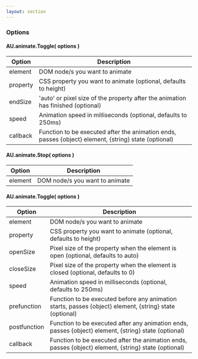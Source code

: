 ```yaml
---
layout: section
---
```


### Options


#### AU.animate.Toggle( options )

| Option       | Description
|--------------|------------------------------------------------------------------------------------
| element      | DOM node/s you want to animate
| property     | CSS property you want to animate (optional, defaults to height)
| endSize      | 'auto' or pixel size of the property after the animation has finished (optional)
| speed        | Animation speed in milliseconds (optional, defaults to 250ms)
| callback     | Function to be executed after the animation ends, passes {object} element, {string} state (optional)


#### AU.animate.Stop( options )

| Option       | Description
|--------------|------------------------------------------------------------------------------------
| element      | DOM node/s you want to animate


#### AU.animate.Toggle( options )

| Option       | Description
|--------------|------------------------------------------------------------------------------------
| element      | DOM node/s you want to animate
| property     | CSS property you want to animate (optional, defaults to height)
| openSize     | Pixel size of the property when the element is open (optional, defaults to auto)
| closeSize    | Pixel size of the property when the element is closed (optional, defaults to 0)
| speed        | Animation speed in milliseconds (optional, defaults to 250ms)
| prefunction  | Function to be executed before any animation starts, passes {object} element, {string} state (optional) 
| postfunction | Function to be executed after any animation ends, passes {object} element, {string} state (optional) 
| callback     | Function to be executed after the animation ends, passes {object} element, {string} state (optional)
